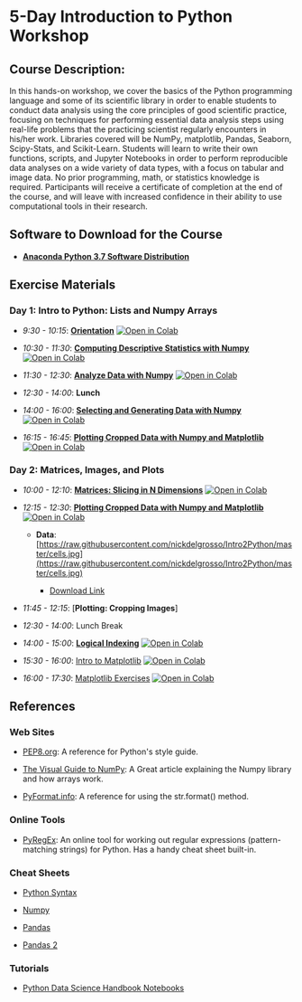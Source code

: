 # 5-Day Introduction to Python Workshop

## Course Description:

In this hands-on workshop, we cover the basics of the Python programming language and some of its scientific library in order to enable students to conduct data analysis using the core principles of good scientific practice, focusing on techniques for performing essential data analysis steps using real-life problems that the practicing scientist regularly encounters in his/her work. Libraries covered will be NumPy, matplotlib, Pandas, Seaborn, Scipy-Stats, and Scikit-Learn.  Students will learn to write their own functions, scripts, and Jupyter Notebooks in order to perform reproducible data analyses on a wide variety of data types, with a focus on tabular and image data. No prior programming, math, or statistics knowledge is required.  Participants will receive a certificate of completion at the end of the course, and will leave with increased confidence  in their ability to use computational tools in their research.

## Software to Download for the Course

  - [**Anaconda Python 3.7 Software Distribution**](https://www.anaconda.com/products/individual)

## Exercise Materials

### Day 1: Intro to Python: Lists and Numpy Arrays

  - *9:30 - 10:15*: [**Orientation**]( https://minhaskamal.github.io/DownGit/#/home?url=https://github.com/nickdelgrosso/Intro2Python/blob/master/1%20Intro%20Exercises.ipynb) [![Open in Colab](https://colab.research.google.com/assets/colab-badge.svg)](https://colab.research.google.com/github/nickdelgrosso/Intro2Python/blob/master/1%20Intro%20Exercises.ipynb)    
  
  - *10:30 - 11:30*: [**Computing Descriptive Statistics with Numpy**](https://minhaskamal.github.io/DownGit/#/home?url=https://github.com/nickdelgrosso/Intro2Python/blob/master/2%20Numpy%20Stats.ipynb) [![Open in Colab](https://colab.research.google.com/assets/colab-badge.svg)](https://colab.research.google.com/github/nickdelgrosso/Intro2Python/blob/master/2%20Numpy%20Stats.ipynb)
  
  - *11:30 - 12:30*: [**Analyze Data with Numpy**](https://minhaskamal.github.io/DownGit/#/home?url=https://github.com/nickdelgrosso/Intro2Python/blob/main/3%20Numpy%20Stats%20Exercise.ipynb) [![Open in Colab](https://colab.research.google.com/assets/colab-badge.svg)](https://colab.research.google.com/github/nickdelgrosso/Intro2Python/blob/master/3%20Numpy%20Stats%20%Exercise.ipynb)
  
  - *12:30 - 14:00*: **Lunch**
    
  - *14:00 - 16:00*: [**Selecting and Generating Data with Numpy**](https://minhaskamal.github.io/DownGit/#/home?url=https://github.com/nickdelgrosso/Intro2Python/blob/master/5%20Matrices.ipynb) [![Open in Colab](https://colab.research.google.com/assets/colab-badge.svg)](https://colab.research.google.com/github/nickdelgrosso/Intro2Python/blob/master/5%20Matrices.ipynb)
  
  - *16:15 - 16:45*: [**Plotting Cropped Data with Numpy and Matplotlib**](https://minhaskamal.github.io/DownGit/#/home?url=https://github.com/nickdelgrosso/Intro2Python/blob/master/6%20Indexing%20Exercise.ipynb) [![Open in Colab](https://colab.research.google.com/assets/colab-badge.svg)](https://colab.research.google.com/github/nickdelgrosso/Intro2Python/blob/master/6%20Indexing%20Exercise.ipynb)
      
      
### Day 2: Matrices, Images, and Plots

  - *10:00 - 12:10*: [**Matrices: Slicing in N Dimensions**]( https://minhaskamal.github.io/DownGit/#/home?url=https://github.com/nickdelgrosso/Intro2Python/blob/master/7%20Matrices.ipynb) [![Open in Colab](https://colab.research.google.com/assets/colab-badge.svg)](https://colab.research.google.com/github/nickdelgrosso/Intro2Python/blob/master/7%20Matrices.ipynb)  
  
  - *12:15 - 12:30*: [**Plotting Cropped Data with Numpy and Matplotlib**](https://minhaskamal.github.io/DownGit/#/home?url=https://github.com/nickdelgrosso/Intro2Python/blob/master/6%20Indexing%20Exercise.ipynb) [![Open in Colab](https://colab.research.google.com/assets/colab-badge.svg)](https://colab.research.google.com/github/nickdelgrosso/Intro2Python/blob/master/6%20Indexing%20Exercise.ipynb)
    
    - **Data**: [https://raw.githubusercontent.com/nickdelgrosso/Intro2Python/master/cells.jpg](https://raw.githubusercontent.com/nickdelgrosso/Intro2Python/master/cells.jpg)
    
      - [Download Link](https://minhaskamal.github.io/DownGit/#/home?url=https://github.com/nickdelgrosso/Intro2Python/blob/master/cells.jpg)
  
  
  - *11:45 - 12:15*: [**Plotting: Cropping Images**]
<!--   ( https://minhaskamal.github.io/DownGit/#/home?url=https://github.com/nickdelgrosso/Intro2Python/blob/master/9%20Indexing%20Exercise.ipynb) [![Open in Colab](https://colab.research.google.com/assets/colab-badge.svg)](https://colab.research.google.com/github/nickdelgrosso/Intro2Python/blob/master/9%20Indexing%20Exercise.ipynb)   -->
<!--   
    - **Data**: [https://raw.githubusercontent.com/nickdelgrosso/Intro2Python/master/cells.jpg](https://raw.githubusercontent.com/nickdelgrosso/Intro2Python/master/cells.jpg)
    
      - [Download Link](https://minhaskamal.github.io/DownGit/#/home?url=https://github.com/nickdelgrosso/Intro2Python/blob/master/cells.jpg)
     -->
    
  - *12:30 - 14:00*: Lunch Break
  
  - *14:00 - 15:00*: [**Logical Indexing**](
https://minhaskamal.github.io/DownGit/#/home?url=https://github.com/nickdelgrosso/Intro2Python/blob/master/8%20LogicalIndexing.ipynb) [![Open in Colab](https://colab.research.google.com/assets/colab-badge.svg)](https://colab.research.google.com/github/nickdelgrosso/Intro2Python/blob/master/8%20LogicalIndexing.ipynb)  

    
  - *15:30 - 16:00*: [Intro to Matplotlib](
https://minhaskamal.github.io/DownGit/#/home?url=https://github.com/nickdelgrosso/Intro2Python/blob/master/10%20Matplotlib%20Interfaces.ipynb) [![Open in Colab](https://colab.research.google.com/assets/colab-badge.svg)](https://colab.research.google.com/github/nickdelgrosso/Intro2Python/blob/master/10%20Matplotlib%20Interfaces.ipynb) 
    
  - *16:00 - 17:30*: [Matplotlib Exercises](
https://minhaskamal.github.io/DownGit/#/home?url=https://github.com/nickdelgrosso/Intro2Python/blob/master/11%20MatplotlibPlotting.ipynb) [![Open in Colab](https://colab.research.google.com/assets/colab-badge.svg)](https://colab.research.google.com/github/nickdelgrosso/Intro2Python/blob/master/11%20MatplotlibPlotting.ipynb) 
    
<!--   - *16:15 - 17:30*: **Understanding Python's Naming System: Value By Reference** -->
  
      
## References


### Web Sites

  - [PEP8.org](https://pep8.org/): A reference for Python's style guide.

  - [The Visual Guide to NumPy](https://betterprogramming.pub/numpy-illustrated-the-visual-guide-to-numpy-3b1d4976de1d): A Great article explaining the Numpy library and how arrays work.
  
  - [PyFormat.info](https://pyformat.info/): A reference for using the str.format() method.
  
  
### Online Tools 

  - [PyRegEx](http://www.pyregex.com/): An online tool for working out regular expressions (pattern-matching strings) for Python.  Has a handy cheat sheet built-in.
  

### Cheat Sheets

  - [Python Syntax](https://www.dropbox.com/s/t88cxclq7ylewdl/2_Python_for_Data_Science_Basic.pdf?dl=0)
  
  - [Numpy](https://www.dropbox.com/s/ywyzqmlmdto7c5v/3_Tutorial_Numpy_Python.pdf?dl=0)
  
  - [Pandas](https://www.dropbox.com/s/fq3gwvl820jj1bi/4_Tutorial_Pandas_basics_Python.pdf?dl=0)
  
  - [Pandas 2](https://www.dropbox.com/s/hmme0dfox13lgxm/5_Data_Manipulation_Pandas_Python.pdf?dl=0)
  
  
### Tutorials

  - [Python Data Science Handbook Notebooks](https://github.com/jakevdp/PythonDataScienceHandbook)